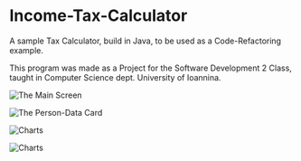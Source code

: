 # Income-Tax-Calculator
A sample Tax Calculator, build in Java, to be used as a Code-Refactoring example.

This program was made as a Project for the Software Development 2 Class, taught in Computer Science dept. University of Ioannina.

![The Main Screen](http://i.imgur.com/zvFgbGa.png)

![The Person-Data Card](http://i.imgur.com/mhMS1Ym.png)

![Charts](http://i.imgur.com/PjTIcZL.png)

![Charts](http://i.imgur.com/jJY0Ooh.png)
